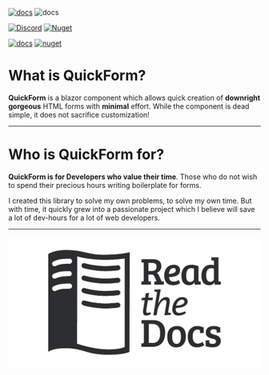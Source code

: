 [![docs](https://img.shields.io/badge/read_the-docs-blue)](https://ddjerqq.github.io/quickform)
![docs](https://img.shields.io/badge/test_coverage-94%25-green)

[![Discord](https://dcbadge.vercel.app/api/server/DsAXsMuEbx?style=flat)](https://discord.gg/DsAXsMuEbx)
[![Nuget](https://img.shields.io/nuget/v/QuickForm)](https://www.nuget.org/packages/QuickForm/)

[![docs](https://github.com/ddjerqq/quickform/actions/workflows/publish-docs-to-gh-pages.yaml/badge.svg)](https://ddjerqq.github.io/quickform)
[![nuget](https://github.com/ddjerqq/quickform/actions/workflows/publish-to-nuget-on-release.yaml/badge.svg)](https://www.nuget.org/packages/QuickForm)

# What is QuickForm?

**QuickForm** is a blazor component which allows quick creation of **downright gorgeous** HTML forms
with **minimal** effort.
While the component is dead simple, it does not sacrifice customization!

---


# Who is QuickForm for?

**QuickForm is for Developers who value their time**.
Those who do not wish to spend their precious hours writing boilerplate for forms.

I created this library to solve my own problems, to solve my own time.
But with time, it quickly grew into a passionate project which I believe will save a lot of dev-hours for a lot of web developers.

---

[![read the docs](docs/images/readthedocs.png)](https://ddjerqq.github.io/quickform)